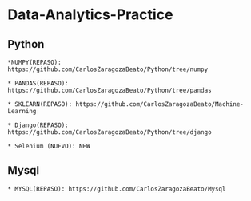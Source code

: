 ﻿# Data-Analytics-Practice

## Python

	*NUMPY(REPASO): https://github.com/CarlosZaragozaBeato/Python/tree/numpy

	* PANDAS(REPASO): https://github.com/CarlosZaragozaBeato/Python/tree/pandas
		
	* SKLEARN(REPASO): https://github.com/CarlosZaragozaBeato/Machine-Learning
	
	* Django(REPASO): https://github.com/CarlosZaragozaBeato/Python/tree/django

	* Selenium (NUEVO): NEW

		

## Mysql

	* MYSQL(REPASO): https://github.com/CarlosZaragozaBeato/Mysql














